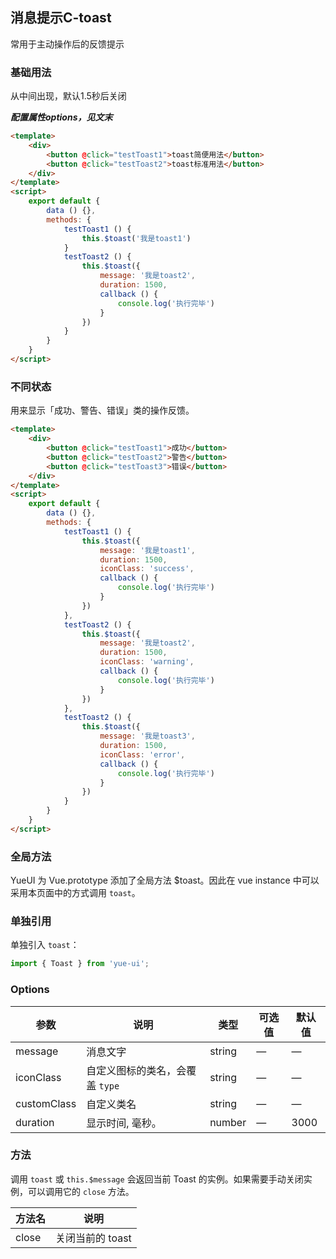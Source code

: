 
## 消息提示C-toast

常用于主动操作后的反馈提示

### 基础用法

从中间出现，默认1.5秒后关闭

***配置属性options，见文末***

```html
<template>
	<div>
		<button @click="testToast1">toast简便用法</button>
		<button @click="testToast2">toast标准用法</button>
	</div>
</template>
<script>
	export default {
		data () {},
		methods: {
			testToast1 () {
				this.$toast('我是toast1')
			}
			testToast2 () {
				this.$toast({
					message: '我是toast2',
					duration: 1500,
					callback () {
						console.log('执行完毕')
					}
				})
			}
		}
	}
</script>
```
### 不同状态

用来显示「成功、警告、错误」类的操作反馈。
```html
<template>
	<div>
		<button @click="testToast1">成功</button>
		<button @click="testToast2">警告</button>
		<button @click="testToast3">错误</button>
	</div>
</template>
<script>
	export default {
		data () {},
		methods: {
			testToast1 () {
				this.$toast({
					message: '我是toast1',
					duration: 1500,
					iconClass: 'success',
					callback () {
						console.log('执行完毕')
					}
				})
			},
			testToast2 () {
				this.$toast({
					message: '我是toast2',
					duration: 1500,
					iconClass: 'warning',
					callback () {
						console.log('执行完毕')
					}
				})
			},
			testToast2 () {
				this.$toast({
					message: '我是toast3',
					duration: 1500,
					iconClass: 'error',
					callback () {
						console.log('执行完毕')
					}
				})
			}
		}
	}
</script>
```
### 全局方法

YueUI 为 Vue.prototype 添加了全局方法 $toast。因此在 vue instance 中可以采用本页面中的方式调用 `toast`。

### 单独引用

单独引入 `toast`：

```javascript
import { Toast } from 'yue-ui';
```
### Options
| 参数      | 说明          | 类型      | 可选值                           | 默认值  |
|---------- |-------------- |---------- |--------------------------------  |-------- |
| message | 消息文字 | string | — | — |
| iconClass | 自定义图标的类名，会覆盖 `type` | string | — | — |
| customClass | 自定义类名 | string | — | — |
| duration | 显示时间, 毫秒。| number | — | 3000 |

### 方法
调用 `toast` 或 `this.$message` 会返回当前 Toast 的实例。如果需要手动关闭实例，可以调用它的 `close` 方法。

| 方法名 | 说明 |
| ---- | ---- |
| close | 关闭当前的 toast |